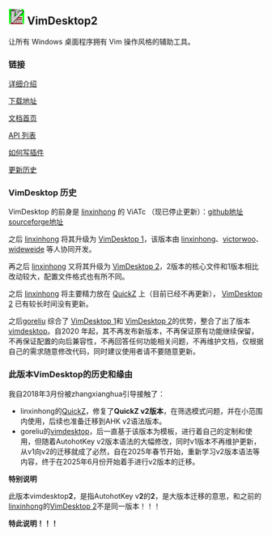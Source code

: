 ## ![icon](doc/images/vimdesktop2_32.jpg) VimDesktop2

让所有 Windows 桌面程序拥有 Vim 操作风格的辅助工具。

### 链接

[详细介绍](https://github.com/kawvin/vimdesktop2/wiki)

[下载地址](https://github.com/kawvin/vimdesktop2/releases/latest)

[文档首页](https://github.com/kawvin/vimdesktop2/wiki)

[API 列表](https://github.com/kawvin/vimdesktop2/wiki/API%E5%88%97%E8%A1%A8)

[如何写插件](https://github.com/kawvin/vimdesktop2/wiki/%E5%A6%82%E4%BD%95%E5%86%99%E6%8F%92%E4%BB%B6)

[更新历史](https://github.com/kawvin/vimdesktop2/wiki/HISTORY)

### VimDesktop 历史

VimDesktop 的前身是 [linxinhong](http://git.oschina.net/linxinhong) 的 ViATc （现已停止更新）：[github地址](https://github.com/linxinhong/ViATc) [sourceforge地址](https://sourceforge.net/p/viatc/home/%E4%B8%BB%E9%A1%B5/)

之后 [linxinhong](http://git.oschina.net/linxinhong) 将其升级为 [VimDesktop 1](https://github.com/victorwoo/vimdesktop)，该版本由 [linxinhong](http://git.oschina.net/linxinhong)、[victorwoo](https://github.com/victorwoo)、[wideweide](https://github.com/wideweide) 等人协同开发。

再之后 [linxinhong](http://git.oschina.net/linxinhong) 又将其升级为 [VimDesktop 2](http://git.oschina.net/linxinhong/VimDesktop)，2版本的核心文件和1版本相比改动较大，配置文件格式也有所不同。

之后 [linxinhong](http://git.oschina.net/linxinhong) 将主要精力放在 [QuickZ](http://git.oschina.net/linxinhong/QuickZ) 上（目前已经不再更新）， [VimDesktop 2](http://git.oschina.net/linxinhong/VimDesktop) 已有较长时间没有更新。

之后[goreliu](https://github.com/goreliu) 综合了 [VimDesktop 1](https://github.com/victorwoo/vimdesktop)和 [VimDesktop 2](http://git.oschina.net/linxinhong/VimDesktop)的优势，整合了出了版本[vimdesktop](https://github.com/goreliu/vimdesktop)。自2020 年起，其不再发布新版本，不再保证原有功能继续保留，不再保证配置的向后兼容性，不再回答任何功能相关问题，不再维护文档，仅根据自己的需求随意修改代码，同时建议使用者请不要随意更新。

### 此版本VimDesktop的历史和缘由
我自2018年3月份被zhangxianghua引导接触了：
- linxinhong的[QuickZ](http://git.oschina.net/linxinhong/QuickZ)，修复了**QuickZ v2版本**，在筛选模式问题，并在小范围内使用，后续也准备迁移到AHK v2语法版本。
- goreliu的[vimdesktop](https://github.com/goreliu/vimdesktop)，后一直基于该版本为模板，进行着自己的定制和使用，但随着AutohotKey v2版本语法的大幅修改，同时v1版本不再维护更新，从v1向v2的迁移就成了必然，自在2025年春节开始，重新学习v2版本语法等内容，终于在2025年6月份开始着手进行v2版本的迁移。

**特别说明** 

此版本vimdesktop**2**，是指AutohotKey v**2**的**2**，是大版本迁移的意思，和之前的[linxinhong](http://git.oschina.net/linxinhong)的[VimDesktop 2](http://git.oschina.net/linxinhong/VimDesktop)不是同一版本！！！

**特此说明！！！**

